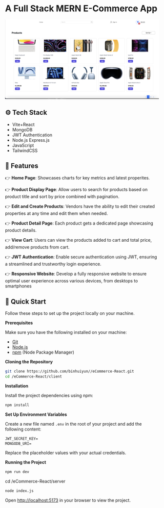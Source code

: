 # A Full Stack MERN E-Commerce App 

![home page](client/public/ecommerce.png)

## <a name="tech-stack">⚙️ Tech Stack</a>

- Vite+React
- MongoDB
- JWT Authentication
- Node.js Express.js
- JavaScript
- TailwindCSS


## <a name="features">🔋 Features</a>

👉 **Home Page**: Showcases charts for key metrics and latest properites.

👉 **Product Display Page**: Allow users to search for products based on product title and sort by price combined with pagination.

👉 **Edit and Create Products**: Vendors have the ability to edit their created properties at any time and edit them when needed.

👉 **Product Detail Page**: Each product gets a dedicated  page showcasing product details.

👉 **View Cart**: Users can view the products added to cart and total price, add/remove products from cart.

👉 **JWT Authentication**: Enable secure authentication using JWT, ensuring a streamlined and trustworthy login experience.

👉 **Responsive Website**: Develop a fully responsive website to ensure optimal user experience across various devices, from desktops to smartphones



## <a name="quick-start">🤸 Quick Start</a>

Follow these steps to set up the project locally on your machine.

**Prerequisites**

Make sure you have the following installed on your machine:

- [Git](https://git-scm.com/)
- [Node.js](https://nodejs.org/en)
- [npm](https://www.npmjs.com/) (Node Package Manager)

**Cloning the Repository**

```bash
git clone https://github.com/binhuiyun//eCommerce-React.git
cd /eCommerce-React/client
```

**Installation**

Install the project dependencies using npm:

```bash
npm install
```

**Set Up Environment Variables**

Create a new file named `.env` in the root of your project and add the following content:

```env
JWT_SECRET_KEY=
MONGODB_URI=

```

Replace the placeholder values with your actual credentials. 

**Running the Project**

```bash
npm run dev
```
cd /eCommerce-React/server
```bash
node index.js
```

Open [http://localhost:5173](http://localhost:5173) in your browser to view the project.







